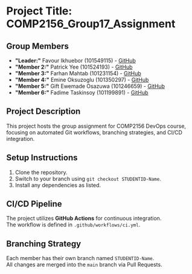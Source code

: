 # Project Title: COMP2156_Group17_Assignment

## Group Members
- **"Leader:"** Favour Ikhuebor (101549115)   - [GitHub](https://github.com/favourikhuebor)  
- **"Member 2:"** Patrick Yee (101524193)    - [GitHub](https://github.com/Patrick3199)  
- **"Member 3:"** Farhan Mahtab (101231154)    - [GitHub](https://github.com/farhanmahtab58)  
- **"Member 4:"** Emine Oksuzoglu (101350297)   - [GitHub](https://github.com/Emine-Okszgl)  
- **"Member 5:"** Gift Ewemade Osazuwa (101246659)    - [GitHub](https://github.com/Giftomos475)  
- **"Member 6:"** Fadime Taskinsoy (101199891)   - [GitHub](https://github.com/FadimeTaskinsoy)  



## Project Description
This project hosts the group assignment for COMP2156 DevOps course, focusing on automated Git workflows, branching strategies, and CI/CD integration.

## Setup Instructions
1. Clone the repository.
2. Switch to your branch using `git checkout STUDENTID-Name`.
3. Install any dependencies as listed.

## CI/CD Pipeline

The project utilizes **GitHub Actions** for continuous integration.  
The workflow is defined in `.github/workflows/ci.yml`.  

## Branching Strategy
Each member has their own branch named `STUDENTID-Name`.  
All changes are merged into the `main` branch via Pull Requests.  
